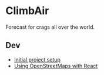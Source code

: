 # ClimbAir

Forecast for crags all over the world.

## Dev

 - [Initial project setup](https://blog.bitsrc.io/create-react-app-without-create-react-app-b0a5806a92)
 - [Using OpenStreetMaps with React](https://medium.com/@ujjwaltiwari2/a-guide-to-using-openstreetmap-with-react-70932389b8b1)
